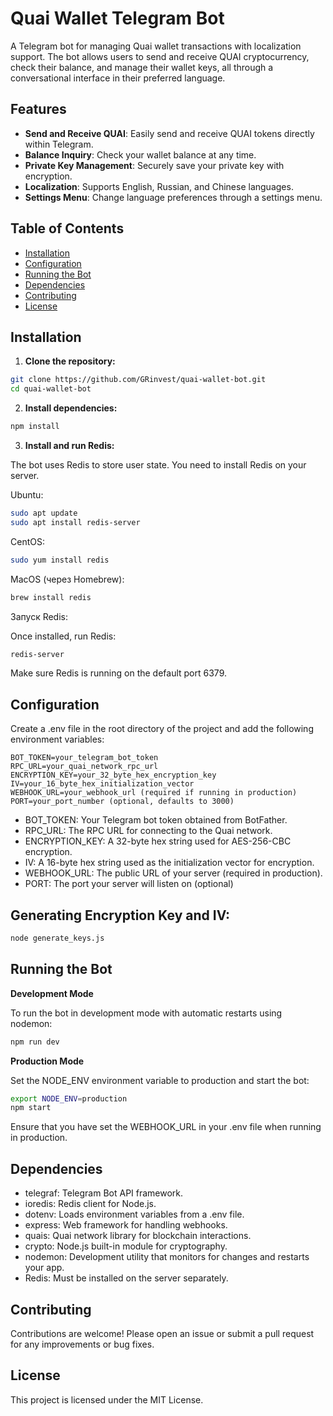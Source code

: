 # Quai Wallet Telegram Bot

A Telegram bot for managing Quai wallet transactions with localization support. The bot allows users to send and receive QUAI cryptocurrency, check their balance, and manage their wallet keys, all through a conversational interface in their preferred language.

## Features

- **Send and Receive QUAI**: Easily send and receive QUAI tokens directly within Telegram.
- **Balance Inquiry**: Check your wallet balance at any time.
- **Private Key Management**: Securely save your private key with encryption.
- **Localization**: Supports English, Russian, and Chinese languages.
- **Settings Menu**: Change language preferences through a settings menu.

## Table of Contents

- [Installation](#installation)
- [Configuration](#configuration)
- [Running the Bot](#running-the-bot)
- [Dependencies](#dependencies)
- [Contributing](#contributing)
- [License](#license)

## Installation

1. **Clone the repository:**

```bash
git clone https://github.com/GRinvest/quai-wallet-bot.git
cd quai-wallet-bot
```

2. **Install dependencies:**

```bash
npm install
```

3. **Install and run Redis:**

The bot uses Redis to store user state. You need to install Redis on your server.

Ubuntu:

```bash
sudo apt update
sudo apt install redis-server
```

CentOS:

```bash
sudo yum install redis
```
MacOS (через Homebrew):

```bash
brew install redis
```
Запуск Redis:

Once installed, run Redis:

```bash
redis-server
```

Make sure Redis is running on the default port 6379.

## Configuration
Create a .env file in the root directory of the project and add the following environment variables:
```env
BOT_TOKEN=your_telegram_bot_token
RPC_URL=your_quai_network_rpc_url
ENCRYPTION_KEY=your_32_byte_hex_encryption_key
IV=your_16_byte_hex_initialization_vector
WEBHOOK_URL=your_webhook_url (required if running in production)
PORT=your_port_number (optional, defaults to 3000)
```
- BOT_TOKEN: Your Telegram bot token obtained from BotFather.
- RPC_URL: The RPC URL for connecting to the Quai network.
- ENCRYPTION_KEY: A 32-byte hex string used for AES-256-CBC encryption.
- IV: A 16-byte hex string used as the initialization vector for encryption.
- WEBHOOK_URL: The public URL of your server (required in production).
- PORT: The port your server will listen on (optional)

## Generating Encryption Key and IV:

```bash
node generate_keys.js
```
## Running the Bot

**Development Mode**

To run the bot in development mode with automatic restarts using nodemon:

```bash
npm run dev
```
**Production Mode**

Set the NODE_ENV environment variable to production and start the bot:
```bash
export NODE_ENV=production
npm start
```
Ensure that you have set the WEBHOOK_URL in your .env file when running in production.

## Dependencies

- telegraf: Telegram Bot API framework.
- ioredis: Redis client for Node.js.
- dotenv: Loads environment variables from a .env file.
- express: Web framework for handling webhooks.
- quais: Quai network library for blockchain interactions.
- crypto: Node.js built-in module for cryptography.
- nodemon: Development utility that monitors for changes and restarts your app.
- Redis: Must be installed on the server separately.

## Contributing

Contributions are welcome! Please open an issue or submit a pull request for any improvements or bug fixes.

## License

This project is licensed under the MIT License.
